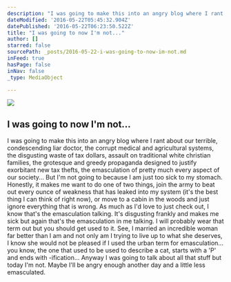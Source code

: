 ```yaml
---
description: "I was going to make this into an angry blog where I rant about our terrible, condescending liar doctor, the corrupt medical and agricultural systems, the disgusting waste of tax dollars, assault on traditional white christian families, the grotesque and greedy propaganda designed to justify exorbitant new tax thefts, the emasculation of pretty much every aspect of our society... But I'm not going to because I am just too sick to my stomach. Honestly, it makes me want to do one of two things, join the army to beat out every ounce of weakness that has leaked into my system (it's the best thing I can think of right now), or move to a cabin in the woods and just ignore everything that is wrong. As much as I'd love to just check out, I know that's the emasculation talking. It's disgusting frankly and makes me sick but again that's the emasculation in me talking. I will probably wear that term out but you should get used to it. See, I married an incredible woman far better than I am and not only am I trying to live up to what she deserves, I know she would not be pleased if I used the urban term for emasculation... you know, the one that used to be used to describe a cat, starts with a 'P' and ends with -ification... Anyway I was going to talk about all that stuff but today I'm not. Maybe I'll be angry enough another day and a little less emasculated."
dateModified: '2016-05-22T05:45:32.904Z'
datePublished: '2016-05-22T06:23:50.522Z'
title: "I was going to now I'm not..."
author: []
starred: false
sourcePath: _posts/2016-05-22-i-was-going-to-now-im-not.md
inFeed: true
hasPage: false
inNav: false
_type: MediaObject

---
```

<article style=""><img src="https://the-grid-user-content.s3-us-west-2.amazonaws.com/65e3b956-a2fd-4245-8de8-03b514d398a2.jpg" /><h1>I was going to now I'm not...</h1><p>I was going to make this into an angry blog where I rant about our terrible, condescending liar doctor, the corrupt medical and agricultural systems, the disgusting waste of tax dollars, assault on traditional white christian families, the grotesque and greedy propaganda designed to justify exorbitant new tax thefts, the emasculation of pretty much every aspect of our society... But I'm not going to because I am just too sick to my stomach. Honestly, it makes me want to do one of two things, join the army to beat out every ounce of weakness that has leaked into my system (it's the best thing I can think of right now), or move to a cabin in the woods and just ignore everything that is wrong. As much as I'd love to just check out, I know that's the emasculation talking. It's disgusting frankly and makes me sick but again that's the emasculation in me talking. I will probably wear that term out but you should get used to it. See, I married an incredible woman far better than I am and not only am I trying to live up to what she deserves, I know she would not be pleased if I used the urban term for emasculation... you know, the one that used to be used to describe a cat, starts with a 'P' and ends with -ification... Anyway I was going to talk about all that stuff but today I'm not. Maybe I'll be angry enough another day and a little less emasculated.</p></article>
